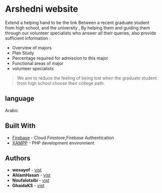 # Arshedni website 
 Extend a helping hand to be the link Between a recent graduate student from high school, and the university ,
 By helping them and guiding them through our volunteer specialists who answer all their queries, also provide sufficient information :
 * Overview of majors
* Plan Study
* Percentage required for admission to this major
* Functional areas of major
* volunteer specialists

> We aim to reduce the feeling of being lost when the graduate student from high school choose their college path.

## language

 Arabic
 
 ## Built With

* [Firebase](http://www.dropwizard.io/1.0.2/docs/) - Cloud Firestore,Firebase Authentication
* [XAMPP](https://www.apachefriends.org/index.html) - PHP development environment

 
## Authors

* **wesayef** - [vist](https://github.com/wesayef)
* **AhlamHasan**  - [vist](https://github.com/AhlamHasan)
* **Noufalotaibi** -  [vist](https://github.com/Noufalotaibi3)
* **GhaidaKS** - [vist](https://github.com/GhaidaKS)


